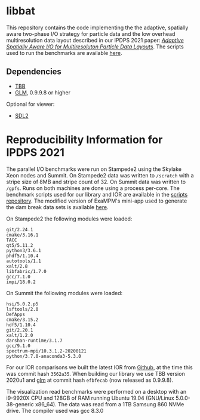 # libbat

This repository contains the code implementing the 
the adaptive, spatially aware two-phase I/O strategy
for particle data and the low overhead multiresolution data layout
described in our IPDPS 2021 paper:
[*Adaptive Spatially Aware I/O for Multiresoluton Particle Data Layouts*](https://www.willusher.io/publications/particleio-ipdps21).
The scripts used to run the benchmarks are available [here](https://github.com/Twinklebear/libbat-benchmark-scripts).

## Dependencies

- [TBB](https://github.com/oneapi-src/oneTBB)
- [GLM](https://github.com/g-truc/glm), 0.9.9.8 or higher

Optional for viewer:

- [SDL2](https://www.libsdl.org/)


# Reproducibility Information for IPDPS 2021

The parallel I/O benchmarks were run on Stampede2 using the
Skylake Xeon nodes and Summit. On Stampede2 data was written
to `/scratch` with a stripe size of 8MB and stripe count of 32.
On Summit data was written to `/gpfs`. Runs on both machines
are done using a process per-core. The benchmark scripts used
for our library and IOR are available in the [scripts repository](https://github.com/Twinklebear/libbat-benchmark-scripts).
The modified version of ExaMPM's mini-app used to generate the
dam break data sets is available [here](https://github.com/Twinklebear/ExaMPM-libbat).

On Stampede2 the following modules were loaded:
```
git/2.24.1
cmake/3.16.1
TACC
qt5/5.11.2
python3/3.6.1
phdf5/1.10.4
autotools/1.1
xalt/2.8
libfabric/1.7.0
gcc/7.1.0
impi/18.0.2
```

On Summit the following modules were loaded:
```
hsi/5.0.2.p5
lsftools/2.0
DefApps
cmake/3.15.2
hdf5/1.10.4
git/2.20.1
xalt/1.2.0
darshan-runtime/3.1.7
gcc/9.1.0
spectrum-mpi/10.3.1.2-20200121
python/3.7.0-anaconda3-5.3.0
```

For our IOR comparisons we built the latest IOR from [Github](https://github.com/hpc/ior),
at the time this was commit hash `3562a35`.
When building our library we use TBB version 2020u1 and [glm](https://github.com/g-truc/glm)
at commit hash `efbfecab` (now released as 0.9.9.8).

The visualization read benchmarks were performed on a desktop
with an i9-9920X CPU and 128GB of RAM running Ubuntu 19.04
(GNU/Linux 5.0.0-38-generic x86_64). The data was read from a
1TB Samsung 860 NVMe drive. The compiler used was gcc 8.3.0

